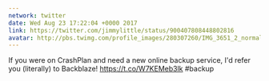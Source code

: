 ```yaml
---
network: twitter
date: Wed Aug 23 17:22:04 +0000 2017
link: https://twitter.com/jimmylittle/status/900407808448802816
avatar: http://pbs.twimg.com/profile_images/280307260/IMG_3651_2_normal.jpg
---
```


If you were on CrashPlan and need a new online backup service, I'd refer you (literally) to Backblaze! https://t.co/W7KEMeb3lk #backup
